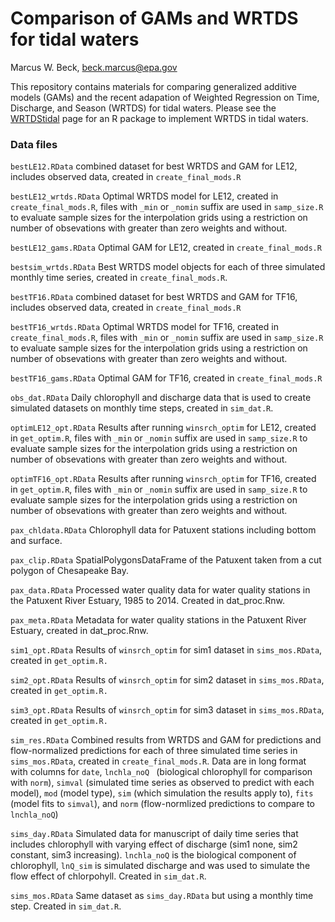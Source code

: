 # Comparison of GAMs and WRTDS for tidal waters
Marcus W. Beck, beck.marcus@epa.gov  

This repository contains materials for comparing generalized additive models (GAMs) and the recent adapation of Weighted Regression on Time, Discharge, and Season (WRTDS) for tidal waters.  Please see the [WRTDStidal](https://github.com/fawda123/wtreg_for_estuaries) page for an R package to implement WRTDS in tidal waters.

### Data files

`bestLE12.RData` combined dataset for best WRTDS and GAM for LE12, includes observed data, created in `create_final_mods.R`

`bestLE12_wrtds.RData` Optimal WRTDS model for LE12, created in `create_final_mods.R`, files with `_min` or `_nomin` suffix are used in `samp_size.R` to evaluate sample sizes for the interpolation grids using a restriction on number of obsevations with greater than zero weights and without.  
 
`bestLE12_gams.RData` Optimal GAM for LE12, created in `create_final_mods.R`
 
`bestsim_wrtds.RData` Best WRTDS model objects for each of three simulated monthly time series, created in `create_final_mods.R`.
 
`bestTF16.RData` combined dataset for best WRTDS and GAM for TF16, includes observed data, created in `create_final_mods.R`
 
`bestTF16_wrtds.RData` Optimal WRTDS model for TF16, created in `create_final_mods.R`, files with `_min` or `_nomin` suffix are used in `samp_size.R` to evaluate sample sizes for the interpolation grids using a restriction on number of obsevations with greater than zero weights and without. 

`bestTF16_gams.RData` Optimal GAM for TF16, created in `create_final_mods.R`

`obs_dat.RData` Daily chlorophyll and discharge data that is used to create simulated datasets on monthly time steps, created in `sim_dat.R`.

`optimLE12_opt.RData` Results after running `winsrch_optim` for LE12, created in `get_optim.R`, files with `_min` or `_nomin` suffix are used in `samp_size.R` to evaluate sample sizes for the interpolation grids using a restriction on number of obsevations with greater than zero weights and without. 

`optimTF16_opt.RData` Results after running `winsrch_optim` for TF16, created in `get_optim.R`, files with `_min` or `_nomin` suffix are used in `samp_size.R` to evaluate sample sizes for the interpolation grids using a restriction on number of obsevations with greater than zero weights and without. 

`pax_chldata.RData` Chlorophyll data for Patuxent stations including bottom and surface.

`pax_clip.RData` SpatialPolygonsDataFrame of the Patuxent taken from a cut polygon of Chesapeake Bay.

`pax_data.RData` Processed water quality data for water quality stations in the Patuxent River Estuary, 1985 to 2014.  Created in dat_proc.Rnw.

`pax_meta.RData` Metadata for water quality stations in the Patuxent River Estuary, created in dat_proc.Rnw.

`sim1_opt.RData` Results of `winsrch_optim` for sim1 dataset in `sims_mos.RData`, created in `get_optim.R.`

`sim2_opt.RData` Results of `winsrch_optim` for sim2 dataset in `sims_mos.RData`, created in `get_optim.R.`

`sim3_opt.RData` Results of `winsrch_optim` for sim3 dataset in `sims_mos.RData`, created in `get_optim.R.`

`sim_res.RData` Combined results from WRTDS and GAM for predictions and flow-normalized predictions for each of three simulated time series in `sims_mos.RData`, created in `create_final_mods.R`.  Data are in long format with columns for `date`, `lnchla_noQ ` (biological chlorophyll for comparison with `norm`), `simval` (simulated time series as observed to predict with each model), `mod` (model type), `sim` (which simulation the results apply to), `fits` (model fits to `simval`), and `norm` (flow-normlized predictions to compare to `lnchla_noQ`)

`sims_day.RData` Simulated data for manuscript of daily time series that includes chlorophyll with varying effect of discharge (sim1 none, sim2 constant, sim3 increasing).  `lnchla_noQ` is the biological component of chlorophyll, `lnQ_sim` is simulated discharge and was used to simulate the flow effect of chlorpohyll.  Created in `sim_dat.R`.

`sims_mos.RData` Same dataset as `sims_day.RData` but using a monthly time step.  Created in `sim_dat.R`.
